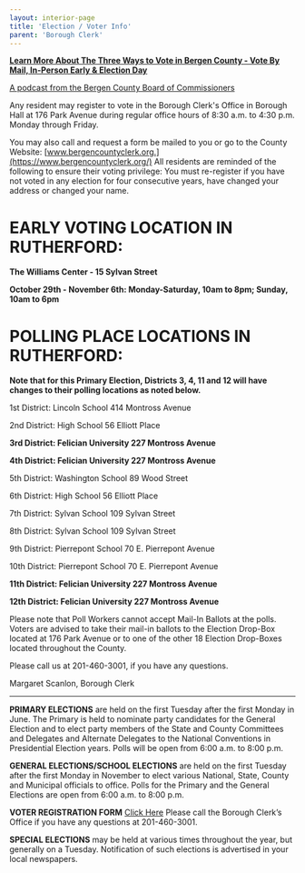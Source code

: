 ```yaml
---
layout: interior-page
title: 'Election / Voter Info'
parent: 'Borough Clerk'
---
```


[**Learn More About The Three Ways to Vote in Bergen County - Vote By Mail, In-Person Early & Election Day**](https://nj.gov/state/elections/vote-how-to.shtml)

[A podcast from the Bergen County Board of Commissioners](https://bergencountycommissioners.libsyn.com/three-ways-to-vote-in-bergen-county)

Any resident may register to vote in the Borough Clerk's Office in Borough Hall at 176 Park Avenue during regular office hours of 8:30 a.m. to 4:30 p.m. Monday through Friday.  

You may also call and request a form be mailed to you or go to the County Website: [www.bergencountyclerk.org.](https://www.bergencountyclerk.org/)  All residents are reminded of the following to ensure their voting privilege:   You must re-register if you have not voted in any election for four consecutive years, have changed your address or changed your name.


# EARLY VOTING LOCATION IN RUTHERFORD: 

**The Williams Center - 15 Sylvan Street**

**October 29th - November 6th: Monday-Saturday, 10am to 8pm; Sunday, 10am to 6pm**


# POLLING PLACE LOCATIONS IN RUTHERFORD:

**Note that for this Primary Election, Districts 3, 4, 11 and 12 will have changes to their polling locations as noted below.**


1st District:	Lincoln School		414 Montross Avenue
		
2nd District:	High School		56 Elliott Place

**3rd District: Felician University 	227 Montross Avenue**

**4th District:	Felician University 	227 Montross Avenue**

5th District:	Washington School	89 Wood Street

6th District:	High School		56 Elliott Place

7th District:	Sylvan School		109 Sylvan Street

8th District:	Sylvan School		109 Sylvan Street

9th District:	Pierrepont School	70 E. Pierrepont Avenue

10th District:	Pierrepont School	70 E. Pierrepont Avenue

**11th District: Felician University 	227 Montross Avenue**

**12th District: Felician University 	227 Montross Avenue**

Please note that Poll Workers cannot accept Mail-In Ballots at the polls.  Voters are advised to take their mail-in ballots to the Election Drop-Box located at 176 Park Avenue or to one of the other 18 Election Drop-Boxes located throughout the County.


Please call us at 201-460-3001, if you have any questions.

Margaret Scanlon, Borough Clerk



---------

**PRIMARY ELECTIONS** are held on the first Tuesday after the first Monday in June. The Primary is held to nominate party candidates for the General Election and to elect party members of the State and County Committees and Delegates and Alternate Delegates to the National Conventions in Presidential Election years. Polls will be open from 6:00 a.m. to 8:00 p.m.

**GENERAL ELECTIONS/SCHOOL ELECTIONS** are held on the first Tuesday after the first Monday in November to elect various National, State, County and Municipal officials to office. Polls for the Primary and the General Elections are open from 6:00 a.m. to 8:00 p.m.

**VOTER REGISTRATION FORM** [Click Here](https://www.state.nj.us/state/elections/voter-registration.shtml)
Please call the Borough Clerk’s Office if you have any questions at 201-460-3001.

**SPECIAL ELECTIONS** may be held at various times throughout the year, but generally on a Tuesday. Notification of such elections is advertised in your local newspapers.


